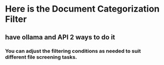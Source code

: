 # Here is the Document Categorization Filter
## have ollama and API 2 ways to do it
### You can adjust the filtering conditions as needed to suit different file screening tasks.
